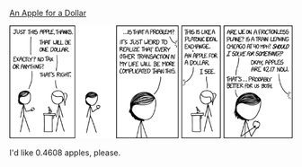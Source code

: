 [An Apple for a Dollar](https://xkcd.com/2019)

![An Apple for a Dollar](./random_comic.png)

I'd like 0.4608 apples, please.

